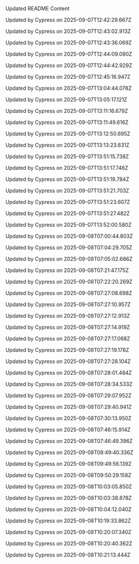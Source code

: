 Updated README Content

Updated by Cypress on 2025-09-07T12:42:29.667Z

Updated by Cypress on 2025-09-07T12:43:02.913Z

Updated by Cypress on 2025-09-07T12:43:36.069Z

Updated by Cypress on 2025-09-07T12:44:09.090Z

Updated by Cypress on 2025-09-07T12:44:42.929Z

Updated by Cypress on 2025-09-07T12:45:16.947Z

Updated by Cypress on 2025-09-07T13:04:44.078Z

Updated by Cypress on 2025-09-07T13:05:17.121Z

Updated by Cypress on 2025-09-07T13:11:16.679Z

Updated by Cypress on 2025-09-07T13:11:49.616Z

Updated by Cypress on 2025-09-07T13:12:50.695Z

Updated by Cypress on 2025-09-07T13:13:23.631Z

Updated by Cypress on 2025-09-07T13:51:15.738Z

Updated by Cypress on 2025-09-07T13:51:17.746Z

Updated by Cypress on 2025-09-07T13:51:19.784Z

Updated by Cypress on 2025-09-07T13:51:21.703Z

Updated by Cypress on 2025-09-07T13:51:23.607Z

Updated by Cypress on 2025-09-07T13:51:27.482Z

Updated by Cypress on 2025-09-07T13:52:00.580Z

Updated by Cypress on 2025-09-08T07:00:44.803Z

Updated by Cypress on 2025-09-08T07:04:29.705Z

Updated by Cypress on 2025-09-08T07:05:02.686Z

Updated by Cypress on 2025-09-08T07:21:47.175Z

Updated by Cypress on 2025-09-08T07:22:20.269Z

Updated by Cypress on 2025-09-08T07:27:08.698Z

Updated by Cypress on 2025-09-08T07:27:10.957Z

Updated by Cypress on 2025-09-08T07:27:12.913Z

Updated by Cypress on 2025-09-08T07:27:14.919Z

Updated by Cypress on 2025-09-08T07:27:17.068Z

Updated by Cypress on 2025-09-08T07:27:19.178Z

Updated by Cypress on 2025-09-08T07:27:28.104Z

Updated by Cypress on 2025-09-08T07:28:01.484Z

Updated by Cypress on 2025-09-08T07:28:34.533Z

Updated by Cypress on 2025-09-08T07:29:07.952Z

Updated by Cypress on 2025-09-08T07:29:40.941Z

Updated by Cypress on 2025-09-08T07:30:13.950Z

Updated by Cypress on 2025-09-08T07:46:15.914Z

Updated by Cypress on 2025-09-08T07:46:49.396Z

Updated by Cypress on 2025-09-08T08:49:40.336Z

Updated by Cypress on 2025-09-08T09:49:56.139Z

Updated by Cypress on 2025-09-08T09:50:29.158Z

Updated by Cypress on 2025-09-08T10:03:05.850Z

Updated by Cypress on 2025-09-08T10:03:38.878Z

Updated by Cypress on 2025-09-08T10:04:12.040Z

Updated by Cypress on 2025-09-08T10:19:33.862Z

Updated by Cypress on 2025-09-08T10:20:07.340Z

Updated by Cypress on 2025-09-08T10:20:40.362Z

Updated by Cypress on 2025-09-08T10:21:13.444Z